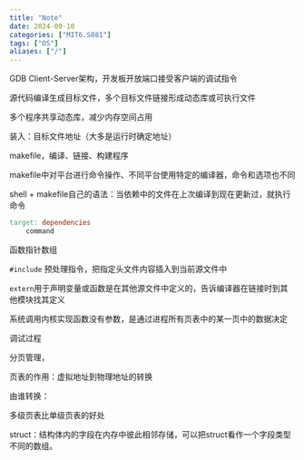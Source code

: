 ```yaml
---
title: "Note"
date: 2024-09-10
categories: ["MIT6.S081"]
tags: ["OS"]
aliases: ["/"]
---
```






GDB Client-Server架构，开发板开放端口接受客户端的调试指令

源代码编译生成目标文件，多个目标文件链接形成动态库或可执行文件

多个程序共享动态库，减少内存空间占用

装入：目标文件地址（大多是运行时确定地址）

makefile，编译、链接、构建程序

makefile中对平台进行命令操作、不同平台使用特定的编译器，命令和选项也不同

shell + makefile自己的语法：当依赖中的文件在上次编译到现在更新过，就执行命令

```makefile
target: dependencies
	command
```





函数指针数组

`#include` 预处理指令，把指定头文件内容插入到当前源文件中

`extern`用于声明变量或函数是在其他源文件中定义的，告诉编译器在链接时到其他模块找其定义

系统调用内核实现函数没有参数，是通过进程所有页表中的某一页中的数据决定







调试过程

分页管理，

页表的作用：虚拟地址到物理地址的转换

由谁转换：

多级页表比单级页表的好处





struct：结构体内的字段在内存中彼此相邻存储，可以把struct看作一个字段类型不同的数组。
